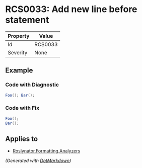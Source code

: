 # RCS0033: Add new line before statement

| Property | Value   |
| -------- | ------- |
| Id       | RCS0033 |
| Severity | None    |

## Example

### Code with Diagnostic

```csharp
Foo(); Bar();
```

### Code with Fix

```csharp
Foo();
Bar();
```

## Applies to

* [Roslynator.Formatting.Analyzers](https://www.nuget.org/packages/Roslynator.Formatting.Analyzers)


*\(Generated with [DotMarkdown](http://github.com/JosefPihrt/DotMarkdown)\)*